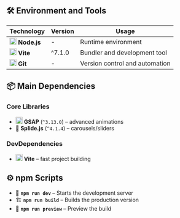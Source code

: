 
## 🛠️ Environment and Tools

| Technology | Version | Usage |
|------------|---------|-------|
| <img src="https://cdn.simpleicons.org/node.js" width="18" alt="Node.js" /> **Node.js** | - | Runtime environment |
| <img src="https://cdn.simpleicons.org/vite" width="18" alt="Vite" /> **Vite** | ^7.1.0 | Bundler and development tool |
| <img src="https://cdn.simpleicons.org/git" width="18" alt="Git" /> **Git** | - | Version control and automation |

## 📦 Main Dependencies

### Core Libraries
- <img src="https://cdn.simpleicons.org/greensock" width="18" alt="GSAP" /> **GSAP** (`^3.13.0`) – advanced animations  
- 🎠 **Splide.js** (`^4.1.4`) – carousels/sliders  

### DevDependencies
- <img src="https://cdn.simpleicons.org/vite" width="18" alt="Vite" /> **Vite** – fast project building  

## ⚙️ npm Scripts

- 🚀 **`npm run dev`** – Starts the development server  
- 🏗️ **`npm run build`** – Builds the production version  
- 👀 **`npm run preview`** – Preview the build  
